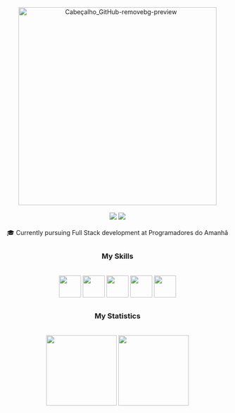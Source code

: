  <div align="center">    
   
  <img width="450" alt="Cabeçalho_GitHub-removebg-preview" src="https://github.com/JuGon314/JuGon314/assets/112823001/690458c1-3665-4c1a-88a2-b7ff237ff610">
 
 </div>
<div align="center">
   <br>
   <a href = "mailto:julianasgoncalves314@gmail.com"><img src="https://img.shields.io/badge/-Gmail-%23333?style=for-the-badge&logo=gmail&logoColor=white"   target="_blank"></a>
   <a href="https://www.linkedin.com/in/ju-goncalves-dev/" target="_blank"><img src="https://img.shields.io/badge/-LinkedIn-%230077B5?style=for-the-badge&logo=linkedin&logoColor=white" target="_blank"></a> 
 <br>
 </div>
 
<br>
<div style="display: inline_block">
  <div align="center" >
    🎓 Currently pursuing Full Stack development at Programadores do Amanhã
 </div>
  
##  
<div align="center"> 
  
### My Skills
  
<br>
 <img src="https://cdn.jsdelivr.net/gh/devicons/devicon/icons/html5/html5-plain-wordmark.svg" width="50" height="50"/>  <img src="https://cdn.jsdelivr.net/gh/devicons/devicon/icons/css3/css3-plain-wordmark.svg" width="50" height="50" />  <img src="https://cdn.jsdelivr.net/gh/devicons/devicon/icons/javascript/javascript-original.svg" width="50" height="50"/>
 <img src="https://cdn.jsdelivr.net/gh/devicons/devicon/icons/python/python-original.svg" width="50" height="50"/>
 <img src="https://cdn.jsdelivr.net/gh/devicons/devicon/icons/git/git-plain-wordmark.svg" width="50" height="50" />                         
</div> 
  
  
##  
<div align="center">
  
### My Statistics
  
 <br>
  <img height="160em" src="https://github-readme-stats-git-masterrstaa-rickstaa.vercel.app/api?username=JuGon314&show_icons=true&theme=nightowl&include_all_commits=true&count_private=true"/>
  <img height="160em" src="https://github-readme-stats-git-masterrstaa-rickstaa.vercel.app/api/top-langs/?username=JuGon314&layout=compact&langs_count=7&theme=nightowl"/>

</div>
